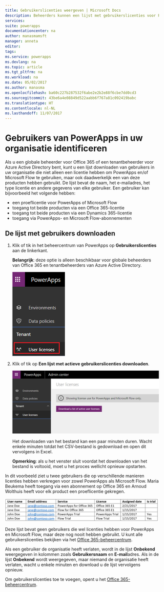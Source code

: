 ```yaml
---
title: Gebruikerslicenties weergeven | Microsoft Docs
description: Beheerders kunnen een lijst met gebruikerslicenties voor PowerApps en Microsoft Flow downloaden
services: 
suite: powerapps
documentationcenter: na
author: manasmamsft
manager: anneta
editor: 
tags: 
ms.service: powerapps
ms.devlang: na
ms.topic: article
ms.tgt_pltfrm: na
ms.workload: na
ms.date: 05/02/2017
ms.author: manasma
ms.openlocfilehash: ba60c227b287532f6abe2e2b2e88f6cbe7dd0cd3
ms.sourcegitcommit: 43be6a4e08849d522aabb6f767a81c092419babc
ms.translationtype: HT
ms.contentlocale: nl-NL
ms.lasthandoff: 11/07/2017
---
```

# <a name="identify-powerapps-users-in-your-organization"></a>Gebruikers van PowerApps in uw organisatie identificeren
Als u een globale beheerder voor Office 365 of een tenantbeheerder voor Azure Active Directory bent, kunt u een lijst downloaden van gebruikers in uw organisatie die niet alleen een licentie hebben om PowerApps en/of Microsoft Flow te gebruiken, maar ook daadwerkelijk een van deze producten hebben gebruikt. De lijst bevat de naam, het e-mailadres, het type licentie en andere gegevens van elke gebruiker. Een gebruiker kan bijvoorbeeld het volgende hebben:

* een proeflicentie voor PowerApps of Microsoft Flow
* toegang tot beide producten via een Office 365-licentie
* toegang tot beide producten via een Dynamics 365-licentie
* toegang via PowerApps- en Microsoft Flow-abonnementen

## <a name="download-the-list-of-users"></a>De lijst met gebruikers downloaden
1. Klik of tik in het beheercentrum van PowerApps op **Gebruikerslicenties** aan de linkerkant.
   
    **Belangrijk**: deze optie is alleen beschikbaar voor globale beheerders van Office 365 en tenantbeheerders van Azure Active Directory.
   
    ![Bestand en Delen](./media/admin-view-user-licenses/leftnav.png)
2. Klik of tik op **Een lijst met actieve gebruikerslicenties downloaden**.
   
    ![Bestand en Delen](./media/admin-view-user-licenses/download-list.png)
   
    Het downloaden van het bestand kan een paar minuten duren. Wacht enkele minuten totdat het CSV-bestand is gedownload en open dit vervolgens in Excel.
   
    **Opmerking**: als u het venster sluit voordat het downloaden van het bestand is voltooid, moet u het proces wellicht opnieuw opstarten.

In dit voorbeeld ziet u twee gebruikers die op verschillende manieren licenties hebben verkregen voor zowel PowerApps als Microsoft Flow. Maria Beukema heeft toegang via een abonnement op Office 365 en Arnoud Wolthuis heeft voor elk product een proeflicentie gekregen.

![Bestand en Delen](./media/admin-view-user-licenses/table2.png)

Deze lijst bevat geen gebruikers die wel licenties hebben voor PowerApps en Microsoft Flow, maar deze nog nooit hebben gebruikt. U kunt alle gebruikerslicenties bekijken via het [Office 365-beheercentrum][1].

Als een gebruiker de organisatie heeft verlaten, wordt in de lijst **Onbekend** weergegeven in kolommen zoals **Gebruikersnaam** en **E-mail**adres. Als in de lijst **Onbekend** wordt weergegeven, maar niemand de organisatie heeft verlaten, wacht u enkele minuten en download u de lijst vervolgens opnieuw.

Om gebruikerslicenties toe te voegen, opent u het [Office 365-beheercentrum][1].

<!--Reference links in article-->
[1]:https://support.office.com/article/Assign-or-remove-licenses-for-Office-365-for-business-997596b5-4173-4627-b915-36abac6786dc
